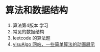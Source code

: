# 算法和数据结构
1. 算法第4版本 学习
2. 常见的数据结构
3. leetcode 的算法题
4. [visuAlgo 网站，一些简单算法的动画展示](https://visualgo.net/zh/sorting?slide=1)